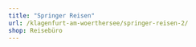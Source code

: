 ```yaml
---
title: "Springer Reisen"
url: /klagenfurt-am-woerthersee/springer-reisen-2/
shop: Reisebüro
---
```

